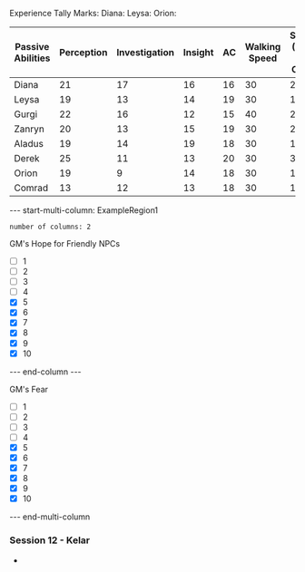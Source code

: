 Experience Tally Marks:
	Diana: 
	Leysa: 
	Orion: 

| Passive Abilities | Perception | Investigation | Insight | AC  | Walking Speed | Stealth (Don't Use Often) |
| ----------------- | ---------- | ------------- | ------- | --- | ------------- | ------------------------- |
| Diana             | 21         | 17            | 16      | 16  | 30            | 29                        |
| Leysa             | 19         | 13            | 14      | 19  | 30            | 13                        |
| Gurgi             | 22         | 16            | 12      | 15  | 40            | 20                        |
| Zanryn            | 20         | 13            | 15      | 19  | 30            | 29                        |
| Aladus            | 19         | 14            | 19      | 18  | 30            | 17                        |
| Derek             | 25         | 11            | 13      | 20  | 30            | 32                        |
| Orion             | 19         | 9             | 14      | 18  | 30            | 11 D                      |
| Comrad            | 13         | 12            | 13      | 18  | 30            | 18 D                      |
--- start-multi-column: ExampleRegion1  
```column-settings  
number of columns: 2
```

GM's Hope for Friendly NPCs
- [ ] 1
- [ ] 2
- [ ] 3
- [ ] 4
- [X] 5
- [X] 6
- [X] 7
- [X] 8
- [X] 9
- [X] 10

--- end-column ---

GM's Fear
- [ ] 1
- [ ] 2
- [ ] 3
- [ ] 4
- [X] 5
- [X] 6
- [X] 7
- [X] 8
- [X] 9
- [X] 10

--- end-multi-column



### Session 12 - Kelar
- 
